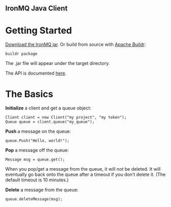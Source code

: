 IronMQ Java Client
----------------

Getting Started
===============

[Download the IronMQ jar](https://github.com/iron-io/iron_mq_java/downloads). 
Or build from source with [Apache Buildr](http://buildr.apache.org):

    buildr package

The .jar file will appear under the target directory.

The API is documented [here](http://iron-io.github.com/iron_mq_java/).

The Basics
==========
**Initialize** a client and get a queue object:

    Client client = new Client("my project", "my token");
    Queue queue = client.queue("my_queue");

**Push** a message on the queue:

    queue.Push("Hello, world!");

**Pop** a message off the queue:

    Message msg = queue.get();

When you pop/get a message from the queue, it will *not* be deleted. It will
eventually go back onto the queue after a timeout if you don't delete it. (The
default timeout is 10 minutes.)

**Delete** a message from the queue:

    queue.deleteMessage(msg);
